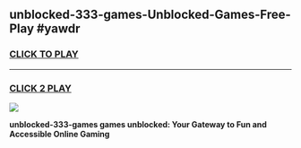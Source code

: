 
## unblocked-333-games-Unblocked-Games-Free-Play #yawdr
<h3>
<a href="https://us.freeplayer.one?title=unblocked-333-games&ref=9M">CLICK TO PLAY</a></h3>
<hr>

<h3>
<a href="https://us.freeplayer.one?title=unblocked-333-games&ref=9M">CLICK 2 PLAY</a>
  
</h3>

<a href="https://us.freeplayer.one?title=unblocked-333-games&ref=9M"><img src="https://clearcache.store/games.png"></a>


**unblocked-333-games games unblocked: Your Gateway to Fun and Accessible Online Gaming**
